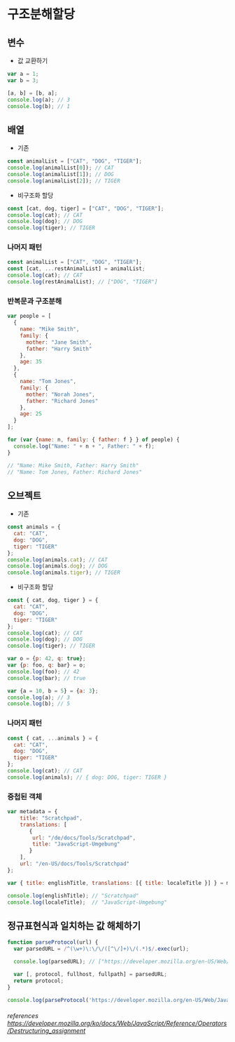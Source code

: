 # 구조분해할당

## 변수
  - 값 교환하기
```javascript
var a = 1;
var b = 3;

[a, b] = [b, a];
console.log(a); // 3
console.log(b); // 1
```

## 배열
- 기존
```javascript
const animalList = ["CAT", "DOG", "TIGER"];
console.log(animalList[0]); // CAT
console.log(animalList[1]); // DOG
console.log(animalList[2]); // TIGER
```
- 비구조화 할당
```javascript
const [cat, dog, tiger] = ["CAT", "DOG", "TIGER"];
console.log(cat); // CAT
console.log(dog); // DOG
console.log(tiger); // TIGER
```

### 나머지 패턴 
```javascript
const animalList = ["CAT", "DOG", "TIGER"];
const [cat, ...restAnimalList] = animalList;
console.log(cat); // CAT
console.log(restAnimalList); // ["DOG", "TIGER"]
```

### 반복문과 구조분해
```javascript
var people = [
  {
    name: "Mike Smith",
    family: {
      mother: "Jane Smith",
      father: "Harry Smith"
    },
    age: 35
  },
  {
    name: "Tom Jones",
    family: {
      mother: "Norah Jones",
      father: "Richard Jones"
    },
    age: 25
  }
];

for (var {name: n, family: { father: f } } of people) {
  console.log("Name: " + n + ", Father: " + f);
}

// "Name: Mike Smith, Father: Harry Smith"
// "Name: Tom Jones, Father: Richard Jones"
```

## 오브젝트
- 기존
```javascript
const animals = {
  cat: "CAT",
  dog: "DOG",
  tiger: "TIGER"
};
console.log(animals.cat); // CAT
console.log(animals.dog); // DOG
console.log(animals.tiger); // TIGER
```
- 비구조화 할당
```javascript
const { cat, dog, tiger } = {
  cat: "CAT",
  dog: "DOG",
  tiger: "TIGER"
};
console.log(cat); // CAT
console.log(dog); // DOG
console.log(tiger); // TIGER

var o = {p: 42, q: true};
var {p: foo, q: bar} = o;
console.log(foo); // 42
console.log(bar); // true

var {a = 10, b = 5} = {a: 3};
console.log(a); // 3
console.log(b); // 5
```

### 나머지 패턴
```javascript
const { cat, ...animals } = {
  cat: "CAT",
  dog: "DOG",
  tiger: "TIGER"
};
console.log(cat); // CAT
console.log(animals); // { dog: DOG, tiger: TIGER }
```

### 중첩된 객체
```javascript
var metadata = {
    title: "Scratchpad",
    translations: [
       {
        url: "/de/docs/Tools/Scratchpad",
        title: "JavaScript-Umgebung"
       }
    ],
    url: "/en-US/docs/Tools/Scratchpad"
};

var { title: englishTitle, translations: [{ title: localeTitle }] } = metadata;

console.log(englishTitle); // "Scratchpad"
console.log(localeTitle);  // "JavaScript-Umgebung"
```

## 정규표현식과 일치하는 값 해체하기
```javascript
function parseProtocol(url) { 
  var parsedURL = /^(\w+)\:\/\/([^\/]+)\/(.*)$/.exec(url);

  console.log(parsedURL); // ["https://developer.mozilla.org/en-US/Web/JavaScript", "https", "developer.mozilla.org", "en-US/Web/JavaScript"]

  var [, protocol, fullhost, fullpath] = parsedURL;
  return protocol;
}

console.log(parseProtocol('https://developer.mozilla.org/en-US/Web/JavaScript')); // "https"
```

###### references https://developer.mozilla.org/ko/docs/Web/JavaScript/Reference/Operators/Destructuring_assignment
